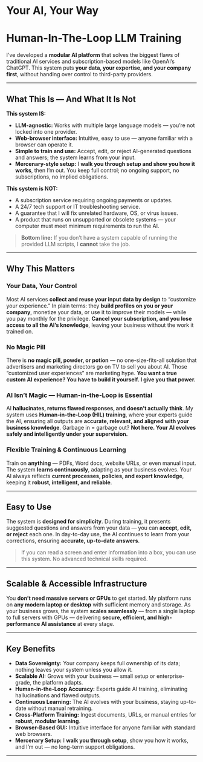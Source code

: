 # Your AI, Your Way
# Human-In-The-Loop LLM Training

I've developed a **modular AI platform** that solves the biggest flaws of traditional AI services and subscription-based models like OpenAI’s ChatGPT. This system puts **your data, your expertise, and your company first**, without handing over control to third-party providers.

---

## What This Is — And What It Is Not

**This system IS:**
- **LLM-agnostic:** Works with multiple large language models — you’re not locked into one provider.  
- **Web-browser interface:** Intuitive, easy to use — anyone familiar with a browser can operate it.  
- **Simple to train and use:** Accept, edit, or reject AI-generated questions and answers; the system learns from your input.  
- **Mercenary-style setup:** I **walk you through setup and show you how it works**, then I’m out. You keep full control; no ongoing support, no subscriptions, no implied obligations.

**This system is NOT:**
- A subscription service requiring ongoing payments or updates.  
- A 24/7 tech support or IT troubleshooting service.  
- A guarantee that I will fix unrelated hardware, OS, or virus issues.  
- A product that runs on unsupported or obsolete systems — your computer must meet minimum requirements to run the AI.

> **Bottom line:** If you don’t have a system capable of running the provided LLM scripts, I **cannot** take the job.

---

## Why This Matters

### Your Data, Your Control
Most AI services **collect and reuse your input data by design** to “customize your experience.” In plain terms: they **build profiles on you or your company**, monetize your data, or use it to improve their models — while you pay monthly for the privilege. **Cancel your subscription, and you lose access to all the AI’s knowledge**, leaving your business without the work it trained on.

### No Magic Pill
There is **no magic pill, powder, or potion** — no one-size-fits-all solution that advertisers and marketing directors go on TV to sell you about AI. Those “customized user experiences” are marketing hype. **You want a true custom AI experience? You have to build it yourself. I give you that power.**

### AI Isn’t Magic — Human-in-the-Loop is Essential
AI **hallucinates, returns flawed responses, and doesn’t actually think**. My system uses **Human-in-the-Loop (HIL) training**, where your experts guide the AI, ensuring all outputs are **accurate, relevant, and aligned with your business knowledge**. Garbage in = garbage out? **Not here. Your AI evolves safely and intelligently under your supervision.**

### Flexible Training & Continuous Learning
Train on **anything** — PDFs, Word docs, website URLs, or even manual input. The system **learns continuously**, adapting as your business evolves. Your AI always reflects **current processes, policies, and expert knowledge**, keeping it **robust, intelligent, and reliable**.

---

## Easy to Use
The system is **designed for simplicity**. During training, it presents suggested questions and answers from your data — you can **accept, edit, or reject** each one. In day-to-day use, the AI continues to learn from your corrections, ensuring **accurate, up-to-date answers**.  

> If you can read a screen and enter information into a box, you can use this system. No advanced technical skills required.

---

## Scalable & Accessible Infrastructure
You **don’t need massive servers or GPUs** to get started. My platform runs on **any modern laptop or desktop** with sufficient memory and storage. As your business grows, the system **scales seamlessly** — from a single laptop to full servers with GPUs — delivering **secure, efficient, and high-performance AI assistance** at every stage.

---

## Key Benefits

- **Data Sovereignty:** Your company keeps full ownership of its data; nothing leaves your system unless you allow it.  
- **Scalable AI:** Grows with your business — small setup or enterprise-grade, the platform adapts.  
- **Human-in-the-Loop Accuracy:** Experts guide AI training, eliminating hallucinations and flawed outputs.  
- **Continuous Learning:** The AI evolves with your business, staying up-to-date without manual retraining.  
- **Cross-Platform Training:** Ingest documents, URLs, or manual entries for **robust, modular learning**.  
- **Browser-Based GUI:** Intuitive interface for anyone familiar with standard web browsers.  
- **Mercenary Setup:** I **walk you through setup**, show you how it works, and I’m out — no long-term support obligations.

---
